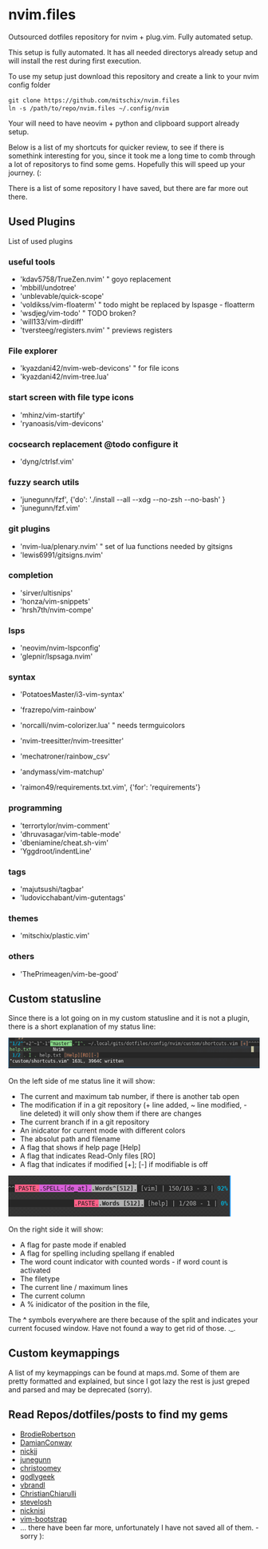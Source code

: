 # nvim.files
Outsourced dotfiles repository for nvim + plug.vim. Fully automated setup.

This setup is fully automated. It has all needed directorys already setup and will install the rest during first execution.

To use my setup just download this repository and create a link to your nvim config folder

```
git clone https://github.com/mitschix/nvim.files
ln -s /path/to/repo/nvim.files ~/.config/nvim
```

Your will need to have neovim + python and clipboard support already setup.

Below is a list of my shortcuts for quicker review, to see if there is somethink interesting for you, since it took me a long time to comb through a lot of repositorys to find some gems. Hopefully this will speed up your journey. (:

There is a list of some repository I have saved, but there are far more out there.

## Used Plugins
List of used plugins

### useful tools
+ 'kdav5758/TrueZen.nvim' " goyo replacement
+ 'mbbill/undotree'
+ 'unblevable/quick-scope'
+ 'voldikss/vim-floaterm' " todo might be replaced by lspasge - floatterm
+ 'wsdjeg/vim-todo' " TODO broken?
+ 'will133/vim-dirdiff'
+ 'tversteeg/registers.nvim' " previews registers

### File explorer
+ 'kyazdani42/nvim-web-devicons' " for file icons
+ 'kyazdani42/nvim-tree.lua'

### start screen with file type icons
+ 'mhinz/vim-startify'
+ 'ryanoasis/vim-devicons'

### cocsearch replacement @todo configure it
+ 'dyng/ctrlsf.vim'

### fuzzy search utils
+ 'junegunn/fzf', {'do': './install --all --xdg --no-zsh --no-bash' }
+ 'junegunn/fzf.vim'

### git plugins
+ 'nvim-lua/plenary.nvim' " set of lua functions needed by gitsigns
+ 'lewis6991/gitsigns.nvim'

### completion
+ 'sirver/ultisnips'
+ 'honza/vim-snippets'
+ 'hrsh7th/nvim-compe'
### lsps
+ 'neovim/nvim-lspconfig'
+ 'glepnir/lspsaga.nvim'

### syntax
+ 'PotatoesMaster/i3-vim-syntax'
+ 'frazrepo/vim-rainbow'
+ 'norcalli/nvim-colorizer.lua' " needs termguicolors
+ 'nvim-treesitter/nvim-treesitter'

+ 'mechatroner/rainbow_csv'
+ 'andymass/vim-matchup'
+ 'raimon49/requirements.txt.vim', {'for': 'requirements'}

### programming
+ 'terrortylor/nvim-comment'
+ 'dhruvasagar/vim-table-mode'
+ 'dbeniamine/cheat.sh-vim'
+ 'Yggdroot/indentLine'

### tags
+ 'majutsushi/tagbar'
+ 'ludovicchabant/vim-gutentags'

### themes
+ 'mitschix/plastic.vim'

### others
+ 'ThePrimeagen/vim-be-good'

## Custom statusline
Since there is a lot going on in my custom statusline and it is not a plugin, there is a short explanation of my status line:

![Left Side](img/l_statusline.png "left side of the status line")

On the left side of me status line it will show:
+ The current and maximum tab number, if there is another tab open
+ The modification if in a git repository (+ line added, ~ line modified, - line deleted) it will only show them if there are changes
+ The current branch if in a git repository
+ An inidcator for current mode with different colors
+ The absolut path and filename
+ A flag that shows if help page \[Help\]
+ A flag that indicates Read-Only files \[RO\]
+ A flag that indicates if modified \[+\]; \[-\] if modifiable is off


![Right Side](img/r_statusline.png "right side of the status line")

On the right side it will show:
+ A flag for paste mode if enabled
+ A flag for spelling including spellang if enabled
+ The word count indicator with counted words - if word count is activated
+ The filetype
+ The current line / maximum lines
+ The current column
+ A % inidicator of the position in the file,


The  **^** symbols everywhere are there because of the split and indicates your current focused window. Have not found a way to get rid of those. ._.

## Custom keymappings
A list of my keymappings can be found at maps.md. Some of them are pretty formatted and explained, but since I got lazy
the rest is just greped and parsed and may be deprecated (sorry).

## Read Repos/dotfiles/posts to find my gems
+ [BrodieRobertson](https://github.com/BrodieRobertson/dotfiles/blob/master/config/nvim/init.vim)
+ [DamianConway](https://github.com/thoughtstream/Damian-Conway-s-Vim-Setup/blob/cbe1fb5b5505e17bd7709669168c367903d94cd4/.vimrc#L1)
+ [nickjj](https://github.com/nickjj/dotfiles/blob/master/.vimrc)
+ [junegunn](https://github.com/junegunn/dotfiles/blob/master/vimrc)
+ [christoomey](https://github.com/christoomey/dotfiles/tree/master/vim/rcfiles)
+ [godlygeek](https://github.com/godlygeek/vim-files/blob/master/.vimrc)
+ [vbrandl](https://github.com/vbrandl/dotfiles/blob/master/editors/vim/vimrc)
+ [ChristianChiarulli](https://github.com/ChristianChiarulli/nvim)
+ [stevelosh](https://stevelosh.com/blog/2010/09/coming-home-to-vim/)
+ [nicknisi](https://github.com/nicknisi/dotfiles/blob/master/config/nvim/init.vim)
+ [vim-bootstrap](https://vim-bootstrap.com/)
+ ... there have been far more, unfortunately I have not saved all of them. - sorry ):
